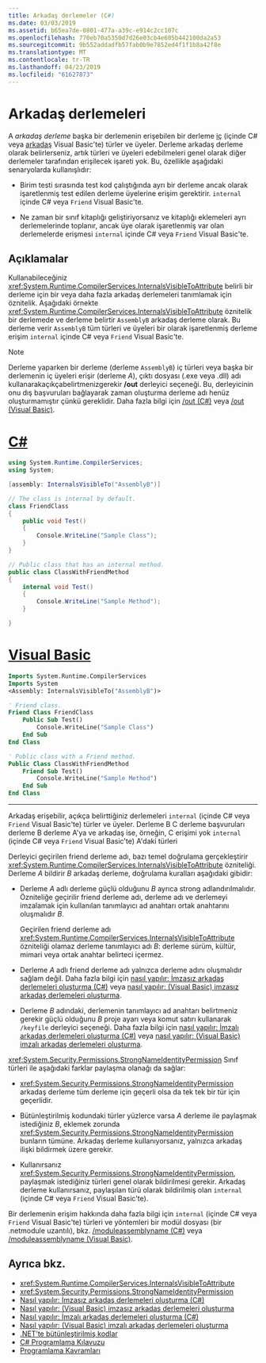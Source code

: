 ```yaml
---
title: Arkadaş derlemeler (C#)
ms.date: 03/03/2019
ms.assetid: b65ea7de-0801-477a-a39c-e914c2cc107c
ms.openlocfilehash: 770eb70a5350d7d26e03cb4e605b442100da2a53
ms.sourcegitcommit: 9b552addadfb57fab0b9e7852ed4f1f1b8a42f8e
ms.translationtype: MT
ms.contentlocale: tr-TR
ms.lasthandoff: 04/23/2019
ms.locfileid: "61627873"
---
```

# <a name="friend-assemblies"></a>Arkadaş derlemeleri

A *arkadaş derleme* başka bir derlemenin erişebilen bir derleme [iç](../../csharp/language-reference/keywords/internal.md) (içinde C# veya [arkadaş](../../visual-basic/language-reference/modifiers/friend.md) Visual Basic'te) türler ve üyeler. Derleme arkadaş derleme olarak belirlerseniz, artık türleri ve üyeleri edebilmeleri genel olarak diğer derlemeler tarafından erişilecek işareti yok. Bu, özellikle aşağıdaki senaryolarda kullanışlıdır:

- Birim testi sırasında test kod çalıştığında ayrı bir derleme ancak olarak işaretlenmiş test edilen derleme üyelerine erişim gerektirir. `internal` içinde C# veya `Friend` Visual Basic'te.

- Ne zaman bir sınıf kitaplığı geliştiriyorsanız ve kitaplığı eklemeleri ayrı derlemelerinde toplanır, ancak üye olarak işaretlenmiş var olan derlemelerde erişmesi `internal` içinde C# veya `Friend` Visual Basic'te.

## <a name="remarks"></a>Açıklamalar

Kullanabileceğiniz <xref:System.Runtime.CompilerServices.InternalsVisibleToAttribute> belirli bir derleme için bir veya daha fazla arkadaş derlemeleri tanımlamak için öznitelik. Aşağıdaki örnekte <xref:System.Runtime.CompilerServices.InternalsVisibleToAttribute> öznitelik bir derlemede ve derleme belirtir `AssemblyB` arkadaş derleme olarak. Bu derleme verir `AssemblyB` tüm türleri ve üyeleri bir olarak işaretlenmiş derleme erişim `internal` içinde C# veya `Friend` Visual Basic'te.

> [!NOTE]
> Derleme yaparken bir derleme (derleme `AssemblyB`) iç türleri veya başka bir derlemenin iç üyeleri erişir (derleme *A*), çıktı dosyası (.exe veya .dll) adı kullanarakaçıkçabelirtmenizgerekir **/out** derleyici seçeneği. Bu, derleyicinin onu dış başvuruları bağlayarak zaman oluşturma derleme adı henüz oluşturmamıştır çünkü gereklidir. Daha fazla bilgi için [/out (C#)](../../csharp/language-reference/compiler-options/out-compiler-option.md) veya [/out (Visual Basic)](../../visual-basic/reference/command-line-compiler/out.md).

# <a name="ctabcsharp"></a>[C#](#tab/csharp)

```csharp
using System.Runtime.CompilerServices;
using System;

[assembly: InternalsVisibleTo("AssemblyB")]

// The class is internal by default.
class FriendClass
{
    public void Test()
    {
        Console.WriteLine("Sample Class");
    }
}

// Public class that has an internal method.
public class ClassWithFriendMethod
{
    internal void Test()
    {
        Console.WriteLine("Sample Method");
    }

}
```

# <a name="visual-basictabvb"></a>[Visual Basic](#tab/vb)

```vb
Imports System.Runtime.CompilerServices
Imports System
<Assembly: InternalsVisibleTo("AssemblyB")>

' Friend class.
Friend Class FriendClass
    Public Sub Test()
        Console.WriteLine("Sample Class")
    End Sub
End Class

' Public class with a Friend method.
Public Class ClassWithFriendMethod
    Friend Sub Test()
        Console.WriteLine("Sample Method")
    End Sub
End Class
```

---

Arkadaş erişebilir, açıkça belirttiğiniz derlemeleri `internal` (içinde C# veya `Friend` Visual Basic'te) türler ve üyeler. Derleme B C derleme başvuruları derleme B derleme A'ya ve arkadaş ise, örneğin, C erişimi yok `internal` (içinde C# veya `Friend` Visual Basic'te) A'daki türleri

Derleyici geçirilen friend derleme adı, bazı temel doğrulama gerçekleştirir <xref:System.Runtime.CompilerServices.InternalsVisibleToAttribute> özniteliği. Derleme *A* bildirir *B* arkadaş derleme, doğrulama kuralları aşağıdaki gibidir:

- Derleme *A* adlı derleme güçlü olduğunu *B* ayrıca strong adlandırılmalıdır. Özniteliğe geçirilir friend derleme adı, derleme adı ve derlemeyi imzalamak için kullanılan tanımlayıcı ad anahtarı ortak anahtarını oluşmalıdır *B*.

     Geçirilen friend derleme adı <xref:System.Runtime.CompilerServices.InternalsVisibleToAttribute> özniteliği olamaz derleme tanımlayıcı adı *B*: derleme sürüm, kültür, mimari veya ortak anahtar belirteci içermez.

- Derleme *A* adlı friend derleme adı yalnızca derleme adını oluşmalıdır sağlam değil. Daha fazla bilgi için [nasıl yapılır: İmzasız arkadaş derlemeleri oluşturma (C#)](../../csharp/programming-guide/concepts/assemblies-gac/how-to-create-unsigned-friend-assemblies.md) veya [nasıl yapılır: (Visual Basic) imzasız arkadaş derlemeleri oluşturma](../../visual-basic/programming-guide/concepts/assemblies-gac/how-to-create-unsigned-friend-assemblies.md).

- Derleme *B* adındaki, derlemenin tanımlayıcı ad anahtarı belirtmeniz gerekir güçlü olduğunu *B* proje ayarı veya komut satırı kullanarak `/keyfile` derleyici seçeneği. Daha fazla bilgi için [nasıl yapılır: İmzalı arkadaş derlemeleri oluşturma (C#)](../../csharp/programming-guide/concepts/assemblies-gac/how-to-create-signed-friend-assemblies.md) veya [nasıl yapılır: (Visual Basic) imzalı arkadaş derlemeleri oluşturma](../../visual-basic/programming-guide/concepts/assemblies-gac/how-to-create-signed-friend-assemblies.md).

 <xref:System.Security.Permissions.StrongNameIdentityPermission> Sınıf türleri ile aşağıdaki farklar paylaşma olanağı da sağlar:

- <xref:System.Security.Permissions.StrongNameIdentityPermission> arkadaş derleme tüm derleme için geçerli olsa da tek tek bir tür için geçerlidir.

- Bütünleştirilmiş kodundaki türler yüzlerce varsa *A* derleme ile paylaşmak istediğiniz *B*, eklemek zorunda <xref:System.Security.Permissions.StrongNameIdentityPermission> bunların tümüne. Arkadaş derleme kullanıyorsanız, yalnızca arkadaş ilişki bildirmek üzere gerekir.

- Kullanırsanız <xref:System.Security.Permissions.StrongNameIdentityPermission>, paylaşmak istediğiniz türleri genel olarak bildirilmesi gerekir. Arkadaş derleme kullanırsanız, paylaşılan türü olarak bildirilmiş olan `internal` (içinde C# veya `Friend` Visual Basic'te).

Bir derlemenin erişim hakkında daha fazla bilgi için `internal` (içinde C# veya `Friend` Visual Basic'te) türleri ve yöntemleri bir modül dosyası (bir .netmodule uzantılı), bkz. [/moduleassemblyname (C#)](../../csharp/language-reference/compiler-options/moduleassemblyname-compiler-option.md) veya [/moduleassemblyname (Visual Basic)](../../visual-basic/reference/command-line-compiler/moduleassemblyname.md).

## <a name="see-also"></a>Ayrıca bkz.

- <xref:System.Runtime.CompilerServices.InternalsVisibleToAttribute>
- <xref:System.Security.Permissions.StrongNameIdentityPermission>
- [Nasıl yapılır: İmzasız arkadaş derlemeleri oluşturma (C#)](../../csharp/programming-guide/concepts/assemblies-gac/how-to-create-unsigned-friend-assemblies.md)
- [Nasıl yapılır: (Visual Basic) imzasız arkadaş derlemeleri oluşturma](../../visual-basic/programming-guide/concepts/assemblies-gac/how-to-create-unsigned-friend-assemblies.md)
- [Nasıl yapılır: İmzalı arkadaş derlemeleri oluşturma (C#)](../../csharp/programming-guide/concepts/assemblies-gac/how-to-create-signed-friend-assemblies.md)
- [Nasıl yapılır: (Visual Basic) imzalı arkadaş derlemeleri oluşturma](../../visual-basic/programming-guide/concepts/assemblies-gac/how-to-create-signed-friend-assemblies.md)
- [.NET’te bütünleştirilmiş kodlar](index.md)
- [C# Programlama Kılavuzu](../../csharp/programming-guide/index.md)
- [Programlama Kavramları](../../visual-basic/programming-guide/concepts/index.md)
